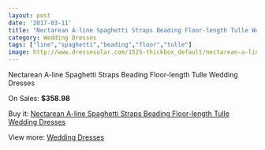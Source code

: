 ```yaml
---
layout: post
date: '2017-03-11'
title: "Nectarean A-line Spaghetti Straps Beading Floor-length Tulle Wedding Dresses"
category: Wedding Dresses
tags: ["line","spaghetti","beading","floor","tulle"]
image: http://www.dressesular.com/1525-thickbox_default/nectarean-a-line-spaghetti-straps-beading-floor-length-tulle-wedding-dresses.jpg
---
```

Nectarean A-line Spaghetti Straps Beading Floor-length Tulle Wedding Dresses

On Sales: **$358.98**
<a href="https://www.dressesular.com/wedding-dresses/534-nectarean-a-line-spaghetti-straps-beading-floor-length-tulle-wedding-dresses.html"><amp-img layout="responsive" width="600" height="600" src="//www.dressesular.com/1525-thickbox_default/nectarean-a-line-spaghetti-straps-beading-floor-length-tulle-wedding-dresses.jpg" alt="Nectarean A-line Spaghetti Straps Beading Floor-length Tulle Wedding Dresses 0" /></a>
<a href="https://www.dressesular.com/wedding-dresses/534-nectarean-a-line-spaghetti-straps-beading-floor-length-tulle-wedding-dresses.html"><amp-img layout="responsive" width="600" height="600" src="//www.dressesular.com/1526-thickbox_default/nectarean-a-line-spaghetti-straps-beading-floor-length-tulle-wedding-dresses.jpg" alt="Nectarean A-line Spaghetti Straps Beading Floor-length Tulle Wedding Dresses 1" /></a>

Buy it: [Nectarean A-line Spaghetti Straps Beading Floor-length Tulle Wedding Dresses](https://www.dressesular.com/wedding-dresses/534-nectarean-a-line-spaghetti-straps-beading-floor-length-tulle-wedding-dresses.html "Nectarean A-line Spaghetti Straps Beading Floor-length Tulle Wedding Dresses")

View more: [Wedding Dresses](https://www.dressesular.com/3-wedding-dresses "Wedding Dresses")